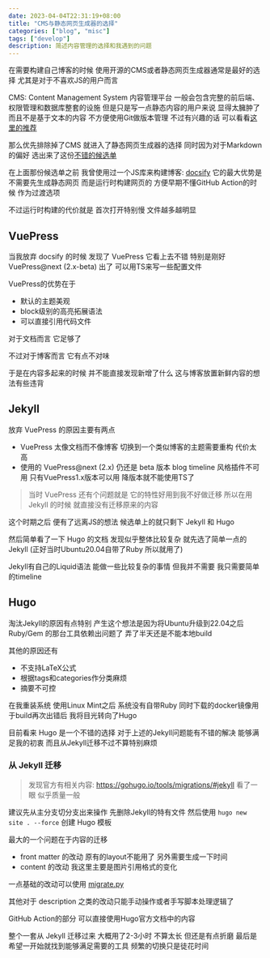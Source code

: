 ```yaml
---
date: 2023-04-04T22:31:19+08:00
title: "CMS与静态网页生成器的选择"
categories: ["blog", "misc"]
tags: ["develop"]
description: 简述内容管理的选择和我遇到的问题
---
```


在需要构建自己博客的时候 使用开源的CMS或者静态网页生成器通常是最好的选择 尤其是对于不喜欢JS的用户而言

CMS: Content Management System 内容管理平台 一般会包含完整的前后端、权限管理和数据库整套的设施 但是只是写一点静态内容的用户来说 显得太臃肿了 而且不是基于文本的内容 不方便使用Git做版本管理 不过有兴趣的话 可以看看[这里的推荐][CMS]

那么优先排除掉了CMS 就进入了静态网页生成器的选择 同时因为对于Markdown的偏好 选出来了这份[不错的候选单][SWG]

在上面那份候选单之前 我曾使用过一个JS库来构建博客: [docsify](https://docsify.js.org/#/) 它的最大优势是不需要先生成静态网页 而是运行时构建网页的 方便早期不懂GitHub Action的时候 作为过渡选项

不过运行时构建的代价就是 首次打开特别慢 文件越多越明显

## VuePress

当我放弃 docsify 的时候 发现了 VuePress 它看上去不错 特别是刚好 VuePress@next (2.x-beta) 出了 可以用TS来写一些配置文件

VuePress的优势在于
- 默认的主题美观
- block级别的高亮拓展语法
- 可以直接引用代码文件

对于文档而言 它足够了

不过对于博客而言 它有点不对味

于是在内容多起来的时候 并不能直接发现新增了什么 这与博客放置新鲜内容的想法有些违背

## Jekyll

放弃 VuePress 的原因主要有两点
- VuePress 太像文档而不像博客 切换到一个类似博客的主题需要重构 代价太高
- 使用的 VuePress@next (2.x) 仍还是 beta 版本 blog timeline 风格插件不可用 只有VuePress1.x版本可以用 降版本就不能使用TS了

> 当时 VuePress 还有个问题就是 它的特性好用到我不好做迁移 所以在用 Jekyll 的时候 就直接没有迁移原来的内容

这个时期之后 便有了远离JS的想法 候选单上的就只剩下 Jekyll 和 Hugo

然后简单看了一下 Hugo 的文档 发现似乎整体比较复杂 就先选了简单一点的 Jekyll (正好当时Ubuntu20.04自带了Ruby 所以就用了)

Jekyll有自己的Liquid语法 能做一些比较复杂的事情 但我并不需要 我只需要简单的timeline

## Hugo

淘汰Jekyll的原因有点特别 产生这个想法是因为将Ubuntu升级到22.04之后 Ruby/Gem 的那台工具依赖出问题了 弄了半天还是不能本地build

其他的原因还有
- 不支持LaTeX公式
- 根据tags和categories作分类麻烦
- 摘要不可控

在我重装系统 使用Linux Mint之后 系统没有自带Ruby 同时下载的docker镜像用于build再次出错后 我将目光转向了Hugo

目前看来 Hugo 是一个不错的选择 对于上述的Jekyll问题能有不错的解决 能够满足我的初衷 而且从Jekyll迁移不过不算特别麻烦

### 从 Jekyll 迁移

> 发现官方有相关内容: <https://gohugo.io/tools/migrations/#jekyll> 看了一眼 似乎质量一般

建议先从主分支切分支出来操作 先删除Jekyll的特有文件 然后使用 `hugo new site . --force` 创建 Hugo 模板

最大的一个问题在于内容的迁移
- front matter 的改动 原有的layout不能用了 另外需要生成一下时间
- content 的改动 我这里主要是图片引用格式的变化

一点基础的改动可以使用 [migrate.py](https://github.com/HUGHNew/RDLog/blob/main/migrate.py)

其他对于 description 之类的改动只能手动操作或者手写脚本处理逻辑了

GitHub Action的部分 可以直接使用Hugo官方文档中的内容

整个一套从 Jekyll 迁移过来 大概用了2-3小时 不算太长 但还是有点折磨 最后是希望一开始就找到能够满足需要的工具 频繁的切换只是徒花时间

[CMS]: https://zhuanlan.zhihu.com/p/583806547
[SWG]: https://zhuanlan.zhihu.com/p/260957368

